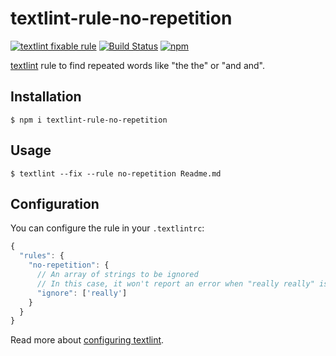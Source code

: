 # textlint-rule-no-repetition

[![textlint fixable rule](https://img.shields.io/badge/textlint-fixable-green.svg)](https://textlint.github.io/)
[![Build Status](https://github.com/Mogztter/textlint-rule-no-repetition/workflows/Build/badge.svg)](https://github.com/Mogztter/textlint-rule-no-repetition/actions?query=workflow%3ABuild)
[![npm](https://img.shields.io/npm/v/textlint-rule-no-repetition.svg)](https://www.npmjs.com/package/textlint-rule-no-repetition)

[textlint](https://github.com/textlint/textlint) rule to find repeated words like "the the" or "and and".

## Installation

    $ npm i textlint-rule-no-repetition

## Usage

    $ textlint --fix --rule no-repetition Readme.md

## Configuration

You can configure the rule in your `.textlintrc`:

```js
{
  "rules": {
    "no-repetition": {
      // An array of strings to be ignored
      // In this case, it won't report an error when "really really" is found.
      "ignore": ['really']
    }
  }
}
```

Read more about [configuring textlint](https://github.com/textlint/textlint/blob/master/docs/configuring.md).
